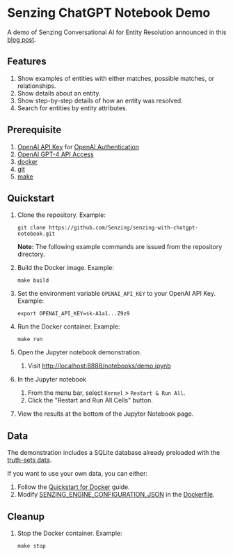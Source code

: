 # Senzing ChatGPT Notebook Demo

A demo of Senzing Conversational AI for Entity Resolution announced in this
[blog post](https://senzing.com/first-conversational-ai-for-entity-resolution/).

## Features

1. Show examples of entities with either matches, possible matches, or relationships.
1. Show details about an entity.
1. Show step-by-step details of how an entity was resolved.
1. Search for entities by entity attributes.

## Prerequisite

1. [OpenAI API Key](https://platform.openai.com/account/api-keys) for
   [OpenAI Authentication](https://platform.openai.com/docs/api-reference/authentication)
1. [OpenAI GPT-4 API Access](https://openai.com/waitlist/gpt-4-api)
1. [docker](https://github.com/Senzing/knowledge-base/blob/main/WHATIS/docker.md)
1. [git](https://github.com/Senzing/knowledge-base/blob/main/WHATIS/git.md)
1. [make](https://github.com/Senzing/knowledge-base/blob/main/WHATIS/make.md)

## Quickstart

1. Clone the repository.
   Example:

    ```console
    git clone https://github.com/Senzing/senzing-with-chatgpt-notebook.git
    ```

    **Note:** The following example commands are issued from the repository directory.

1. Build the Docker image.
   Example:

    ```console
    make build
    ```

1. Set the environment variable `OPENAI_API_KEY` to your OpenAI API Key.
   Example:

    ```console
    export OPENAI_API_KEY=sk-A1a1...Z9z9
    ```

1. Run the Docker container.
   Example:

    ```console
    make run
    ```

1. Open the Jupyter notebook demonstration.
    1. Visit [http://localhost:8888/notebooks/demo.ipynb](http://localhost:8888/notebooks/demo.ipynb)

1. In the Jupyter notebook
    1. From the menu bar, select `Kernel` > `Restart & Run All`.
    1. Click the "Restart and Run All Cells" button.
1. View the results at the bottom of the Jupyter Notebook page.

## Data

The demonstration includes a SQLite database already preloaded with the
[truth-sets data](https://github.com/Senzing/truth-sets).

If you want to use your own data, you can either:

1. Follow the [Quickstart for Docker](https://senzing.zendesk.com/hc/en-us/articles/12938524464403-Quickstart-For-Docker) guide.
1. Modify
   [SENZING_ENGINE_CONFIGURATION_JSON](https://github.com/Senzing/knowledge-base/blob/main/lists/environment-variables.md#senzing_engine_configuration_json)
   in the
   [Dockerfile](https://github.com/Senzing/senzing-with-chatgpt-notebook/blob/main/Dockerfile).

## Cleanup

1. Stop the Docker container.
   Example:

    ```console
    make stop
    ```
